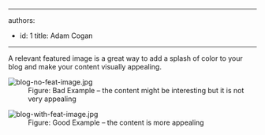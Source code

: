 

---
authors:
  - id: 1
    title: Adam Cogan
---




<span class='intro'> ​A relevant featured image is a great way to add a splash of color to your blog and make your content visually appealing.<br> </span>

<dl class="badImage"><dt>​<img src="/PublishingImages/blog-no-feat-image.jpg" alt="blog-no-feat-image.jpg" /></dt><dd>Figure&#58; Bad Example – the content might be interesting but it is not very appealing​</dd></dl><dl class="goodImage"><dt><img src="/PublishingImages/blog-with-feat-image.jpg" alt="blog-with-feat-image.jpg" /></dt><dd>Figure&#58; Good Example – the content is more appealing</dd></dl>


